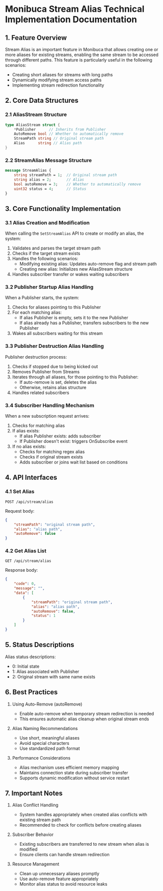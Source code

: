 # Monibuca Stream Alias Technical Implementation Documentation

## 1. Feature Overview

Stream Alias is an important feature in Monibuca that allows creating one or more aliases for existing streams, enabling the same stream to be accessed through different paths. This feature is particularly useful in the following scenarios:

- Creating short aliases for streams with long paths
- Dynamically modifying stream access paths
- Implementing stream redirection functionality

## 2. Core Data Structures

### 2.1 AliasStream Structure

```go
type AliasStream struct {
    *Publisher      // Inherits from Publisher
    AutoRemove bool // Whether to automatically remove
    StreamPath string // Original stream path
    Alias      string // Alias path
}
```

### 2.2 StreamAlias Message Structure

```protobuf
message StreamAlias {
    string streamPath = 1;  // Original stream path
    string alias = 2;       // Alias
    bool autoRemove = 3;    // Whether to automatically remove
    uint32 status = 4;      // Status
}
```

## 3. Core Functionality Implementation

### 3.1 Alias Creation and Modification

When calling the `SetStreamAlias` API to create or modify an alias, the system:

1. Validates and parses the target stream path
2. Checks if the target stream exists
3. Handles the following scenarios:
   - Modifying existing alias: Updates auto-remove flag and stream path
   - Creating new alias: Initializes new AliasStream structure
4. Handles subscriber transfer or wakes waiting subscribers

### 3.2 Publisher Startup Alias Handling

When a Publisher starts, the system:

1. Checks for aliases pointing to this Publisher
2. For each matching alias:
   - If alias Publisher is empty, sets it to the new Publisher
   - If alias already has a Publisher, transfers subscribers to the new Publisher
3. Wakes all subscribers waiting for this stream

### 3.3 Publisher Destruction Alias Handling

Publisher destruction process:

1. Checks if stopped due to being kicked out
2. Removes Publisher from Streams
3. Iterates through all aliases, for those pointing to this Publisher:
   - If auto-remove is set, deletes the alias
   - Otherwise, retains alias structure
4. Handles related subscribers

### 3.4 Subscriber Handling Mechanism

When a new subscription request arrives:

1. Checks for matching alias
2. If alias exists:
   - If alias Publisher exists: adds subscriber
   - If Publisher doesn't exist: triggers OnSubscribe event
3. If no alias exists:
   - Checks for matching regex alias
   - Checks if original stream exists
   - Adds subscriber or joins wait list based on conditions

## 4. API Interfaces

### 4.1 Set Alias

```http
POST /api/stream/alias
```

Request body:
```json
{
    "streamPath": "original stream path",
    "alias": "alias path",
    "autoRemove": false
}
```

### 4.2 Get Alias List

```http
GET /api/stream/alias
```

Response body:
```json
{
    "code": 0,
    "message": "",
    "data": [
        {
            "streamPath": "original stream path",
            "alias": "alias path",
            "autoRemove": false,
            "status": 1
        }
    ]
}
```

## 5. Status Descriptions

Alias status descriptions:
- 0: Initial state
- 1: Alias associated with Publisher
- 2: Original stream with same name exists

## 6. Best Practices

1. Using Auto-Remove (autoRemove)
   - Enable auto-remove when temporary stream redirection is needed
   - This ensures automatic alias cleanup when original stream ends

2. Alias Naming Recommendations
   - Use short, meaningful aliases
   - Avoid special characters
   - Use standardized path format

3. Performance Considerations
   - Alias mechanism uses efficient memory mapping
   - Maintains connection state during subscriber transfer
   - Supports dynamic modification without service restart

## 7. Important Notes

1. Alias Conflict Handling
   - System handles appropriately when created alias conflicts with existing stream path
   - Recommended to check for conflicts before creating aliases

2. Subscriber Behavior
   - Existing subscribers are transferred to new stream when alias is modified
   - Ensure clients can handle stream redirection

3. Resource Management
   - Clean up unnecessary aliases promptly
   - Use auto-remove feature appropriately
   - Monitor alias status to avoid resource leaks 